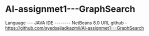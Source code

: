# AI-assignmet1---GraphSearch
Language --- JAVA
IDE -------- NetBeans 8.0
URL github - https://github.com/syedsajjadkazmii/AI-assignmet1---GraphSearch
